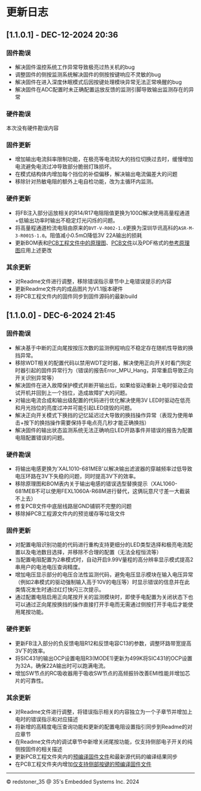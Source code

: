 # 更新日志

## [1.1.0.1] - DEC-12-2024 20:36

### 固件勘误

+ 解决固件温控系统工作异常导致极亮过热关机的bug
+ 调整固件的侧按监测系统解决固件的侧按按键响应不灵敏的bug
+ 解决固件在进入深度休眠模式后因按键处理模块异常无法正常唤醒的bug
+ 解决固件在ADC配置时未正确配置运放反馈的监测引脚导致输出监测存在的异常

### 硬件勘误

本次没有硬件勘误内容

### 固件更新

+ 增加输出电流斜率限制功能，在极亮等电流较大的挡位切换过去时，缓慢增加电流避免电流过冲导致部分脆弱灯珠损坏。
+ 在模式结构体内增加每个挡位的补偿偏移，解决输出电流偏差大的问题
+ 移除针对热敏电阻的额外上电自检功能，改为主循环内监测。

### 硬件更新

+ 将FB注入部分运放相关的R14/R17电阻阻值更换为100Ω解决使用高量程通道+低输出功率时输出不稳定灯光闪烁的问题。
+ 将高量程通道检流电阻由原来的`BVT-V-R002-1.0`更换为深圳华讯高科的`ASR-M-3-R0015-1.0`。阻值减小0.5mΩ降低3V 22A输出的损耗
+ 更新BOM表和[PCB工程文件中的原理图](/MainPCB/main.SchDoc)、[PCB文件](/MainPCB/PCB1.PcbDoc)以及PDF格式的[参考原理图](/MainPCB/Schematic.pdf)应用上述更改

### 其余更新

+ 对Readme文件进行调整，移除错误指示章节中上电错误提示的内容
+ 更新Readme文件内的成品图片为V1.1版本硬件
+ 将PCB工程文件内的固件同步到固件源码的最新build



## [1.1.0.0] - DEC-6-2024 21:45

### 固件勘误

+ 解决基于中断的正向尾按按压次数的监测例程响应不稳定存在随机性导致的换挡异常。
+ 移除WDT相关的配置代码以禁用WDT定时器，解决使用正向开关时看门狗定时器引起的固件异常行为（错误的报告Error_MPU_Hang，异常重启导致正向开关识别异常等）
+ 解决固件在进入故障保护模式并断开输出后，如果给驱动重新上电时驱动会尝试开机并回到上一个挡位，造成故障扩大的问题。
+ 对输出电流合成和输出级配置的代码进行优化解决使用3V LED时驱动在低亮和月光挡位的亮度过冲并可能引起LED烧毁的问题。
+ 解决正向开关模式下换挡的记忆延迟过大导致的换挡操作异常（表现为使用单击+按下的换挡操作需要保持手电点亮几秒才能正确换挡）
+ 解决固件的输出状态监测系统无法正确响应LED开路事件并错误的报告为配置电阻配置错误的问题。

### 硬件勘误

+ 将输出电感更换为'XAL1010-681MEB'以解决输出滤波器的穿越频率过低导致电压环路在3V下失稳的问题，同时提高3V下的效率。
+ 移除原理图和BOM表内关于输出电感的错误选型替换提示（XAL1060-681MEB不可以使用FEXL1060A-R68M进行替代，这俩玩意尺寸差一大截装不上去）
+ 修复PCB文件中底层线路层GND铺铜不完整的问题
+ 移除掉PCB工程源文件内的预览缓存等垃圾文件

### 固件更新

+ 对配置电阻识别功能的代码进行重构支持更细分的LED类型选择和极亮电流配置以及电池数目选择，并移除不合理的配置（无法全程恒流等）
+ 当配置电阻配置为2串模式时，自动开启9.99V量程的高分辨率显示模式提高2串用户的电池电压查询精度。
+ 增加电压显示部分的电压合法性监测代码，避免电压显示模块在输入电压异常（例如2串模式的驱动强制输入高于10V的电压等）时显示错误的信息并在此类情况发生时通过红灯快闪三次提示。
+ 通过配置电阻启用正向尾按开关的监测模块时，即使手电配置为关闭状态下也可以通过正向尾按换挡的操作直接打开手电而无需通过侧按打开手电后才能使用尾按功能。

### 硬件更新

+ 更新FB注入部分的负反馈电阻R12和反馈电容C13的参数，调整环路带宽提高3V下的效率。
+ 将SIC431的输出OCP设置电阻R3(MODE1)更新为499K将SIC431的OCP设置为32A，确保22A输出时可以跑满电流。
+ 增加SW节点的RC吸收器用于吸收SW节点的高频振铃改善EMI性能并增加芯片的可靠性。

### 其余更新

+ 对Readme文件进行调整，将错误指示相关的内容独立为一个子章节并增加上电时的错误指示和对应描述
+ 将新增的高精度电压查询功能和更新的配置电阻设置指引同步到Readme的对应章节
+ 在Readme文件内的调试章节中新增关闭尾按功能，仅支持侧部电子开关的纯侧按固件的相关描述
+ 更新PCB工程文件夹内的[预编译固件文件](/MainPCB/Firmware.hex)和最新源代码的编译结果同步
+ 在PCB工程文件夹内增加[仅支持侧部按键的预编译固件文件](/MainPCB/Firmware-ESwitch.hex)

----------------------------------------------------------------------------------------------------------------------------------
© redstoner_35 @ 35's Embedded Systems Inc.  2024